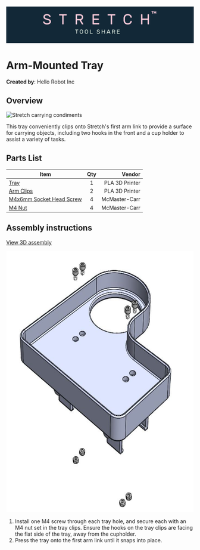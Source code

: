 ![image](../../images/banner.png)

# Arm-Mounted Tray

**Created by**: Hello Robot Inc

## Overview

<img src="./images/bringing_condiments.jpg" alt="Stretch carrying condiments" height="400" />

This tray conveniently clips onto Stretch's first arm link to provide a surface for carrying objects, including two hooks in the front and a cup holder to assist a variety of tasks. 

## Parts List

| Item | Qty | Vendor           |
| ------------- |:-------------:| -----: |
| [Tray](CAD/stretch_tray.STL) | 1 | PLA 3D Printer |
| [Arm Clips](CAD/tray_clip.STL) | 2 | PLA 3D Printer |
| [M4x6mm Socket Head Screw](https://www.mcmaster.com/91292A107/) | 4 | McMaster-Carr |
| [M4 Nut](https://www.mcmaster.com/91828A231/)       | 4 | McMaster-Carr |

## Assembly instructions
[View 3D assembly](CAD/stretch_arm_tray_asm.STL)

<img src="images/tray_exploded.JPG" alt="Exploded View"  height=700 />

1. Install one M4 screw through each tray hole, and secure each with an M4 nut set in the tray clips. Ensure the hooks on the tray clips are facing the flat side of the tray, away from the cupholder.
2. Press the tray onto the first arm link until it snaps into place. 

